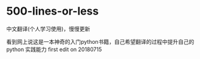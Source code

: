 # 500-lines-or-less
中文翻译(个人学习使用)，慢慢更新

看到网上说这是一本神奇的入门python书籍，自己希望翻译的过程中提升自己的 python 实践能力  first edit on 20180715
